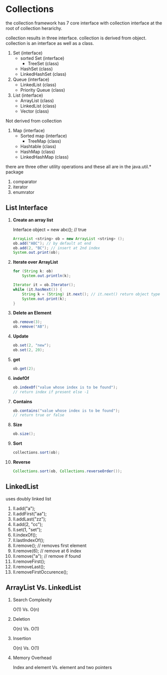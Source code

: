 # Collections

the collection framework has 7 core interface with collection interface at the root of collection herarichy.

collection results in three interface. collection is derived from object. collection is an interface as well as a class.

1. Set (interface)
    - sorted Set (interface)
        - TreeSet (class)
    - HashSet (class)
    - LinkedHashSet (class)
2. Queue (interface)
    - LinkedList (class)
    - Priority Queue (class)
3. List (interface)
    - ArrayList (class)
    - LinkedList (class)
    - Vector (class)

Not derived from collection

1. Map (interface)
    - Sorted map (interface)
        - TreeMap (class)
    - Hashtable (class)
    - HashMap (class)
    - LinkedHashMap (class)

there are three other utility operations and these all are in the java.util.* package

1. comparator
2. iterator
3. enumrator

## List Interface

1. **Create an array list**

    Interface object = new abc(); // true

    ```java
    ArrayList <string> ob = new ArrayList <string> ();
    ob.add("ABC"); // by default at end
    ob.add(2, "BC"); // insert at 2nd index
    System.out.print(ob);
    ```

2. **Iterate over ArrayList**

    ```java
    for (String k: ob)
        System.out.println(k);
    ```

    ```java
    Iterator it = ob.Iterator();
    while (it.hasNext()) {
        String k = (String) it.next(); // it.next() return object type
        System.out.print(k);
    }
    ```

3. **Delete an Element**

    ```java
    ob.remove(3);
    ob.remove("AB");
    ```

4. **Update**

    ```java
    ob.set(2, "new");
    ob.set(2, 20);
    ```

5. **get**

    ```java
    ob.get(2);
    ```

6. **indefOf**

    ```java
    ob.indexOf("value whose index is to be found");
    // return index if present else -1
    ```

7. **Contains**

    ```java
    ob.contains("value whose index is to be found");
    // return true or false
    ```
8. **Size**

    ```java
    ob.size();
    ```

9. **Sort**

    ```java
    collections.sort(ob);
    ```

10. **Reverse**
    ```java
    Collections.sort(ob, Collections.reverseOrder());
    ```

## LinkedList

uses doubly linked list

1. ll.add("a");
2. ll.addFirst("aa");
3. ll.addLast("zz");
4. ll.add(2, "cc");
5. ll.set(1, "set");
6. ll.indexOf();
7. ll.lastIndexOf();
8. ll.remove(); // removes first element
9. ll.remove(6); // remove at 6 index
10. ll.remove("a"); // remove if found
11. ll.removeFirst();
12. ll.removeLast();
13. ll.removeFirstOccurence();

## ArrayList Vs. LinkedList

1. Search Complexity

    O(1) Vs. O(n)

2. Deletion

    O(n) Vs. O(1)

3. Insertion

    O(n) Vs. O(1)

4. Memory Overhead

    Index and element Vs. element and two pointers